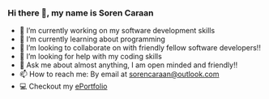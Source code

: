 ### Hi there 👋, my name is Soren Caraan

- 🔭 I’m currently working on my software development skills
- 🌱 I’m currently learning about programming
- 👯 I’m looking to collaborate on with friendly fellow software developers!!
- 🤔 I’m looking for help with my coding skills
- 💬 Ask me about almost anything, I am open minded and friendly!!
- 📫 How to reach me: By email at sorencaraan@outlook.com
- 💻 Checkout my [ePortfolio](https://aceson571.wixsite.com/soreneportfolio)

<!--
**SorenCaraan/SorenCaraan** is a ✨ _special_ ✨ repository because its `README.md` (this file) appears on your GitHub profile.

- 😄 Pronouns: He/Him
- ⚡ Fun fact: I like everything blue
-->
